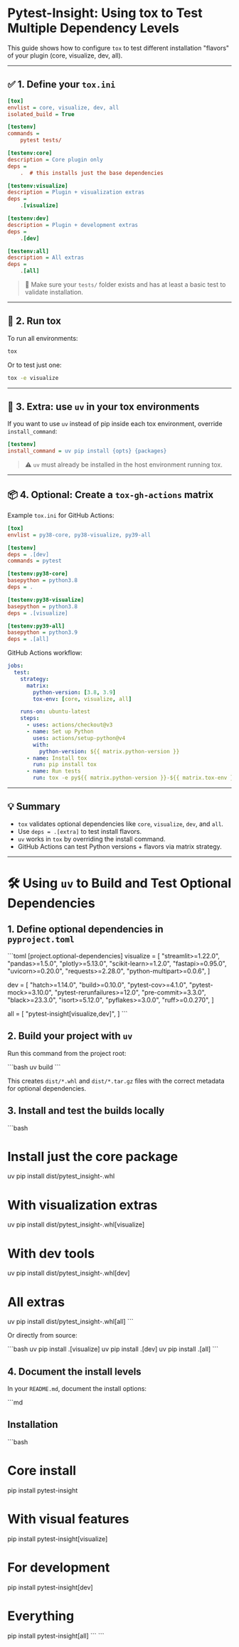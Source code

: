 
# Pytest-Insight: Using tox to Test Multiple Dependency Levels

This guide shows how to configure `tox` to test different installation "flavors" of your plugin (core, visualize, dev, all).

---

## ✅ 1. Define your `tox.ini`

```ini
[tox]
envlist = core, visualize, dev, all
isolated_build = True

[testenv]
commands =
    pytest tests/

[testenv:core]
description = Core plugin only
deps =
    .  # this installs just the base dependencies

[testenv:visualize]
description = Plugin + visualization extras
deps =
    .[visualize]

[testenv:dev]
description = Plugin + development extras
deps =
    .[dev]

[testenv:all]
description = All extras
deps =
    .[all]
```

> 🔧 Make sure your `tests/` folder exists and has at least a basic test to validate installation.

---

## 🧪 2. Run tox

To run all environments:

```bash
tox
```

Or to test just one:

```bash
tox -e visualize
```

---

## 🚀 3. Extra: use `uv` in your tox environments

If you want to use `uv` instead of pip inside each tox environment, override `install_command`:

```ini
[testenv]
install_command = uv pip install {opts} {packages}
```

> ⚠️ `uv` must already be installed in the host environment running tox.

---

## 📦 4. Optional: Create a `tox-gh-actions` matrix

Example `tox.ini` for GitHub Actions:

```ini
[tox]
envlist = py38-core, py38-visualize, py39-all

[testenv]
deps = .[dev]
commands = pytest

[testenv:py38-core]
basepython = python3.8
deps = .

[testenv:py38-visualize]
basepython = python3.8
deps = .[visualize]

[testenv:py39-all]
basepython = python3.9
deps = .[all]
```

GitHub Actions workflow:

```yaml
jobs:
  test:
    strategy:
      matrix:
        python-version: [3.8, 3.9]
        tox-env: [core, visualize, all]

    runs-on: ubuntu-latest
    steps:
      - uses: actions/checkout@v3
      - name: Set up Python
        uses: actions/setup-python@v4
        with:
          python-version: ${{ matrix.python-version }}
      - name: Install tox
        run: pip install tox
      - name: Run tests
        run: tox -e py${{ matrix.python-version }}-${{ matrix.tox-env }}
```

---

## 💡 Summary

- `tox` validates optional dependencies like `core`, `visualize`, `dev`, and `all`.
- Use `deps = .[extra]` to test install flavors.
- `uv` works in `tox` by overriding the install command.
- GitHub Actions can test Python versions + flavors via matrix strategy.

---

# 🛠️ Using `uv` to Build and Test Optional Dependencies

## 1. Define optional dependencies in `pyproject.toml`

\`\`\`toml
[project.optional-dependencies]
visualize = [
    "streamlit>=1.22.0",
    "pandas>=1.5.0",
    "plotly>=5.13.0",
    "scikit-learn>=1.2.0",
    "fastapi>=0.95.0",
    "uvicorn>=0.20.0",
    "requests>=2.28.0",
    "python-multipart>=0.0.6",
]

dev = [
    "hatch>=1.14.0",
    "build>=0.10.0",
    "pytest-cov>=4.1.0",
    "pytest-mock>=3.10.0",
    "pytest-rerunfailures>=12.0",
    "pre-commit>=3.3.0",
    "black>=23.3.0",
    "isort>=5.12.0",
    "pyflakes>=3.0.0",
    "ruff>=0.0.270",
]

all = [
    "pytest-insight[visualize,dev]",
]
\`\`\`

## 2. Build your project with `uv`

Run this command from the project root:

\`\`\`bash
uv build
\`\`\`

This creates `dist/*.whl` and `dist/*.tar.gz` files with the correct metadata for optional dependencies.

## 3. Install and test the builds locally

\`\`\`bash
# Install just the core package
uv pip install dist/pytest_insight-<version>.whl

# With visualization extras
uv pip install dist/pytest_insight-<version>.whl[visualize]

# With dev tools
uv pip install dist/pytest_insight-<version>.whl[dev]

# All extras
uv pip install dist/pytest_insight-<version>.whl[all]
\`\`\`

Or directly from source:

\`\`\`bash
uv pip install .[visualize]
uv pip install .[dev]
uv pip install .[all]
\`\`\`

## 4. Document the install levels

In your `README.md`, document the install options:

\`\`\`md
## Installation

\`\`\`bash
# Core install
pip install pytest-insight

# With visual features
pip install pytest-insight[visualize]

# For development
pip install pytest-insight[dev]

# Everything
pip install pytest-insight[all]
\`\`\`
\`\`\`
